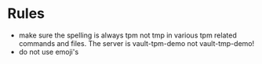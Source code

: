 # Rules
- make sure the spelling is always tpm not tmp in various tpm related commands and files.  The server is vault-tpm-demo not vault-tmp-demo!
- do not use emoji's